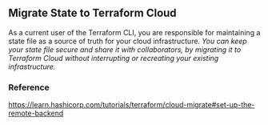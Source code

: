 ## Migrate State to Terraform Cloud
As a current user of the Terraform CLI, you are responsible for maintaining a state file as a source of truth for your cloud infrastructure. *You can keep your state file secure and share it with collaborators, by migrating it to Terraform Cloud without interrupting or recreating your existing infrastructure.*

### Reference
https://learn.hashicorp.com/tutorials/terraform/cloud-migrate#set-up-the-remote-backend
